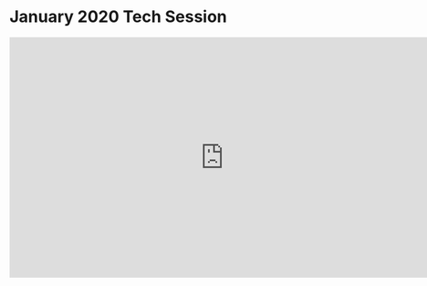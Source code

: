 # January 2020 Tech Session

<iframe width="750" height="421" src="https://www.youtube.com/embed/-Gz2MmZ1KaY" frameborder="0" allow="accelerometer; autoplay; encrypted-media; gyroscope; picture-in-picture" allowfullscreen></iframe>

